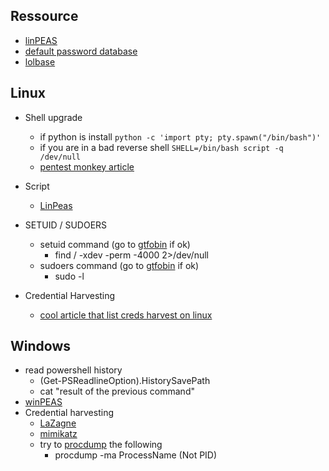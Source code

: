 ## Ressource 
- [linPEAS](https://github.com/carlospolop/PEASS-ng/tree/master/linPEAS)
- [default password database](https://cirt.net/passwords)
- [lolbase](https://lolbas-project.github.io/#)
## Linux 
- Shell upgrade
	- if python is install ```python -c 'import pty; pty.spawn("/bin/bash")' ```
	 - if you are in a bad reverse shell  ```SHELL=/bin/bash script -q /dev/null```
	 - [pentest monkey article](https://pentestmonkey.net/blog/post-exploitation-without-a-tty)

- Script 
	- [LinPeas](https://gtfobins.github.io/)

-  SETUID / SUDOERS
	- setuid command (go to [gtfobin](https://gtfobins.github.io/) if ok)
		- find / -xdev -perm -4000 2>/dev/null
	- sudoers command (go to [gtfobin](https://gtfobins.github.io/) if ok)
		- sudo -l 
- Credential Harvesting
	- [cool article that list  creds harvest on linux](https://steflan-security.com/linux-privilege-escalation-credentials-harvesting/)

## Windows
- read powershell history 
	-  (Get-PSReadlineOption).HistorySavePath
	- cat "result of the previous command"
- [winPEAS](https://github.com/carlospolop/PEASS-ng/tree/master/winPEAS)
- Credential harvesting 
	- [LaZagne](https://github.com/AlessandroZ/LaZagne)
	- [mimikatz](https://github.com/ParrotSec/mimikatz)
	- try to [procdump](https://learn.microsoft.com/en-us/sysinternals/downloads/procdump) the following 
		- procdump -ma ProcessName (Not PID)